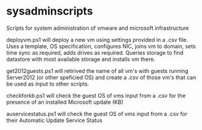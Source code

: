 # sysadminscripts
Scripts for system administration of vmware and microsoft infrastructure

deployvm.ps1 will deploy a new vm using settings provided in a .csv file. Uses a template, OS specification, configures NIC, joins vm to domain, sets time sync as required, adds drives as required. Queries storage to find datastore with most available storage and installs vm there.

get2012guests.ps1 will retirived the name of all vm's with guests running Server2012 (or other speficied OS)  and create a .csv  of those vm's that can be used as input to other scripts.

checkforkb.ps1 will check the guest OS of vms input from a .csv for the presence of an installed Microsoft update (KB)

auservicestatus.ps1 will check the guest OS of vms input from a .csv for their Automatic Update Service Status
